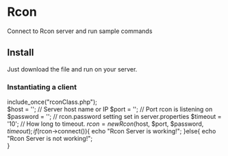 # Rcon
Connect to Rcon server and run sample commands

## Install

Just download the file and run on your server.

### Instantiating a client

include_once("rconClass.php");  
$host = ''; // Server host name or IP
$port = ''; // Port rcon is listening on
$password = ''; // rcon.password setting set in server.properties
$timeout = '10';                       // How long to timeout.
$rcon = new Rcon($host, $port, $password, $timeout);
if ($rcon->connect()){
  echo "Rcon Server is working!";
}else{
  echo "Rcon Server is not working!";	
}

